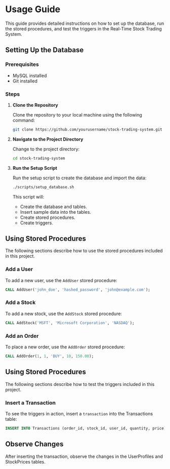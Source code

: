 # Usage Guide

This guide provides detailed instructions on how to set up the database, run the stored procedures, and test the triggers in the Real-Time Stock Trading System.

## Setting Up the Database

### Prerequisites

- MySQL installed
- Git installed

### Steps

1. **Clone the Repository**

    Clone the repository to your local machine using the following command:

    ```bash
    git clone https://github.com/yourusername/stock-trading-system.git
    ```

2. **Navigate to the Project Directory**

    Change to the project directory:

    ```bash
    cd stock-trading-system
    ```

3. **Run the Setup Script**

    Run the setup script to create the database and import the data:

    ```bash
    ./scripts/setup_database.sh
    ```

    This script will:
    - Create the database and tables.
    - Insert sample data into the tables.
    - Create stored procedures.
    - Create triggers.

## Using Stored Procedures

The following sections describe how to use the stored procedures included in this project.

### Add a User

To add a new user, use the `AddUser` stored procedure:

```sql
CALL AddUser('john_doe', 'hashed_password', 'john@example.com');
```

### Add a Stock

To add a new stock, use the `AddStock` stored procedure:

```sql
CALL AddStock('MSFT', 'Microsoft Corporation', 'NASDAQ');
```

### Add an Order
To place a new order, use the `AddOrder` stored procedure:

```sql
CALL AddOrder(1, 1, 'BUY', 10, 150.00);
```
## Using Stored Procedures

The following sections describe how to test the triggers included in this project.

### Insert a Transaction

To see the triggers in action, insert a `transaction` into the Transactions table:

```sql
INSERT INTO Transactions (order_id, stock_id, user_id, quantity, price) VALUES (1, 1, 1, 10, 150.00);
```

## Observe Changes

After inserting the transaction, observe the changes in the UserProfiles and StockPrices tables.

